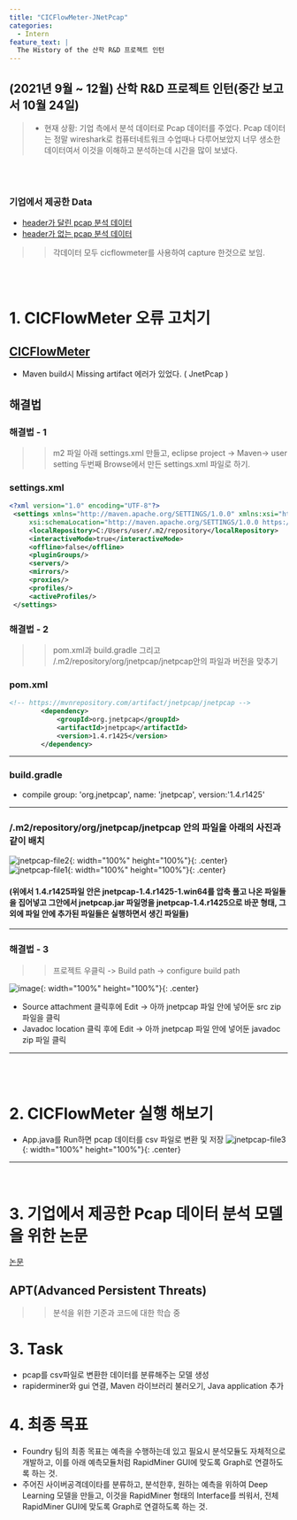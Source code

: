 ```yaml
---
title: "CICFlowMeter-JNetPcap"
categories:
  - Intern
feature_text: |
  The History of the 산학 R&D 프로젝트 인턴
---
```


## (2021년 9월 ~ 12월) 산학 R&D 프로젝트 인턴(중간 보고서 10월 24일)

> - 현재 상황: 기업 측에서 분석 데이터로 Pcap 데이터를 주었다. Pcap 데이터는 정말 wireshark로 컴퓨터네트워크 수업때나 다루어보았지 너무 생소한 데이터여서 이것을 이해하고 분석하는데 시간을 많이 보냈다.

</br>
</br>

### 기업에서 제공한 Data

- [header가 달린 pcap 분석 데이터](https://gitlab.thothlab.org/achaud16/apt)
- [header가 없는 pcap 분석 데이터](https://gitlab.thothlab.org/Advanced-Persistent-Threat/apt-2020/-/tree/master/data)

> > 각데이터 모두 cicflowmeter를 사용하여 capture 한것으로 보임.

</br>
</br>

# 1. CICFlowMeter 오류 고치기

## [CICFlowMeter](https://github.com/CanadianInstituteForCybersecurity/CICFlowMeter)

- Maven build시 Missing artifact 에러가 있었다. ( JnetPcap )

## 해결법

### 해결법 - 1

> > m2 파일 아래 settings.xml 만들고, eclipse project -> Maven-> user setting 두번째 Browse에서 만든 settings.xml 파일로 하기.

### settings.xml

```xml
<?xml version="1.0" encoding="UTF-8"?>
 <settings xmlns="http://maven.apache.org/SETTINGS/1.0.0" xmlns:xsi="http://www.w3.org/2001/XMLSchema-instance"
     xsi:schemaLocation="http://maven.apache.org/SETTINGS/1.0.0 https://maven.apache.org/xsd/settings-1.0.0.xsd">
     <localRepository>C:/Users/user/.m2/repository</localRepository>
     <interactiveMode>true</interactiveMode>
     <offline>false</offline>
     <pluginGroups/>
     <servers/>
     <mirrors/>
     <proxies/>
     <profiles/>
     <activeProfiles/>
 </settings>
```

### 해결법 - 2

> > pom.xml과 build.gradle 그리고 /.m2/repository/org/jnetpcap/jnetpcap안의 파일과 버전을 맞추기

### pom.xml

```xml
<!-- https://mvnrepository.com/artifact/jnetpcap/jnetpcap -->
		<dependency>
			<groupId>org.jnetpcap</groupId>
			<artifactId>jnetpcap</artifactId>
			<version>1.4.r1425</version>
		</dependency>
```

---

### build.gradle

- compile group: 'org.jnetpcap', name: 'jnetpcap', version:'1.4.r1425'

---

### /.m2/repository/org/jnetpcap/jnetpcap 안의 파일을 아래의 사진과 같이 배치

![jnetpcap-file2](https://user-images.githubusercontent.com/26592315/138590272-7d31ead8-1690-4ad7-9b63-4b216993e12d.png){: width="100%" height="100%"}{: .center}
![jnetpcap-file1](https://user-images.githubusercontent.com/26592315/138590285-a20a4d3a-d1b3-4e07-8e71-55f6b2c67099.png){: width="100%" height="100%"}{: .center}

#### (위에서 1.4.r1425파일 안은 jnetpcap-1.4.r1425-1.win64를 압축 풀고 나온 파일들을 집어넣고 그안에서 jnetpcap.jar 파일명을 jnetpcap-1.4.r1425으로 바꾼 형태, 그 외에 파일 안에 추가된 파일들은 실행하면서 생긴 파일들)

---

### 해결법 - 3

> > 프로젝트 우클릭 -> Build path -> configure build path

![image](https://user-images.githubusercontent.com/26592315/138590360-19463c35-93a7-40af-91f0-832bae9d8ab8.png){: width="100%" height="100%"}{: .center}

- Source attachment 클릭후에 Edit -> 아까 jnetpcap 파일 안에 넣어둔 src zip 파일을 클릭
- Javadoc location 클릭 후에 Edit -> 아까 jnetpcap 파일 안에 넣어둔 javadoc zip 파일 클릭

---

</br>
</br>

# 2. CICFlowMeter 실행 해보기

- App.java를 Run하면 pcap 데이터를 csv 파일로 변환 및 저장
  ![jnetpcap-file3](https://user-images.githubusercontent.com/26592315/138590723-09fb6122-ca7b-485e-bd20-82c945c3208a.png){: width="100%" height="100%"}{: .center}

---

</br>

# 3. 기업에서 제공한 Pcap 데이터 분석 모델을 위한 논문

[논문](https://sailik1991.github.io/files/DAPT_at_MLHat2020.pdf)

## APT(Advanced Persistent Threats)

> > 분석을 위한 기준과 코드에 대한 학습 중

# 3. Task

- pcap를 csv파일로 변환한 데이터를 분류해주는 모델 생성
- rapiderminer와 gui 연결, Maven 라이브러리 불러오기, Java application 추가

# 4. 최종 목표

- Foundry 팀의 최종 목표는 예측을 수행하는데 있고 필요시 분석모듈도 자체적으로 개발하고, 이를 아래 예측모듈처럼 RapidMiner GUI에 맞도록 Graph로 연결하도록 하는 것.
- 주어진 사이버공격데이타를 분류하고, 분석한후, 원하는 예측을 위하여 Deep Learning 모델을 만들고, 이것을 RapidMiner 형태의 Interface를 씌워서, 전체 RapidMiner GUI에 맞도록 Graph로 연결하도록 하는 것.
